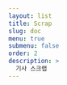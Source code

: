 ```yaml
---
layout: list
title: Scrap
slug: doc
menu: true
submenu: false
order: 2
description: >
  기사 스크랩
---
```

